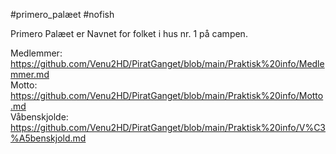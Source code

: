 #primero_palæet #nofish 

Primero Palæet er Navnet for folket i hus nr. 1 på campen.

Medlemmer: https://github.com/Venu2HD/PiratGanget/blob/main/Praktisk%20info/Medlemmer.md <br>
Motto: https://github.com/Venu2HD/PiratGanget/blob/main/Praktisk%20info/Motto.md <br>
Våbenskjolde: https://github.com/Venu2HD/PiratGanget/blob/main/Praktisk%20info/V%C3%A5benskjold.md <br>
